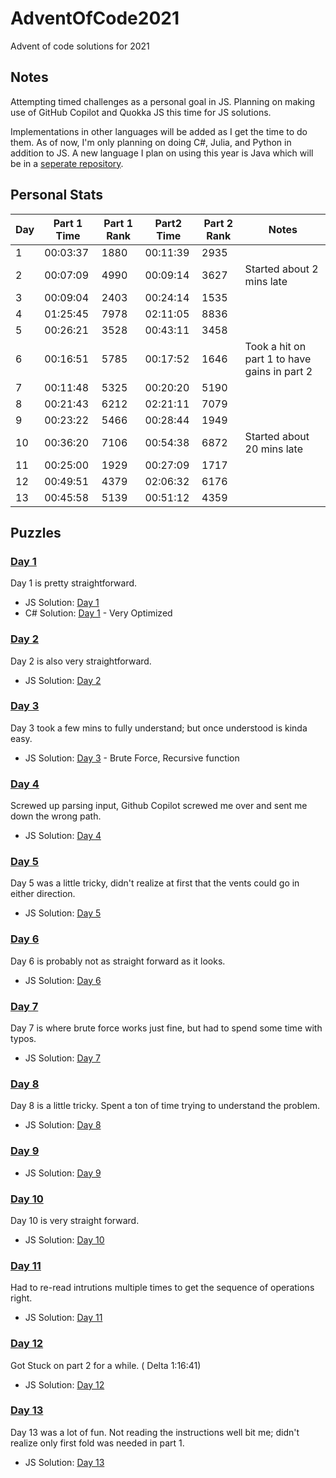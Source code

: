 # AdventOfCode2021
Advent of code solutions for 2021

## Notes
Attempting timed challenges as a personal goal in JS.
Planning on making use of GitHub Copilot and Quokka JS this time for JS solutions. 

Implementations in other languages will be added as I get the time to do them.
As of now, I'm only planning on doing C#, Julia, and Python in addition to JS. A new language I plan on using this year is Java which will be in a [seperate repository](https://github.com/adhokshaja/AdeventOfCode-Java).
## Personal Stats

| Day |Part 1 Time| Part 1 Rank |Part2 Time | Part 2 Rank |Notes|
|--|-----|-----|-----|-----|-----|
|1|00:03:37|1880|00:11:39|2935| |
|2|00:07:09|4990|00:09:14|3627| Started about 2 mins late |
|3|00:09:04|2403|00:24:14|1535| |
|4|01:25:45|7978|02:11:05|8836| |
|5|00:26:21|3528|00:43:11|3458| |
|6|00:16:51|5785|00:17:52|1646| Took a hit on part 1 to have gains in part 2 |
|7|00:11:48|5325|00:20:20|5190||
|8|00:21:43|6212|02:21:11|7079| |
|9|00:23:22|5466|00:28:44|1949| |
|10|00:36:20|7106|00:54:38|6872| Started about 20 mins late |
|11|00:25:00|1929|00:27:09|1717| |
|12|00:49:51|4379|02:06:32|6176| |
|13|00:45:58|5139|00:51:12|4359| |




## Puzzles
### [Day 1](https://adventofcode.com/2021/day/1)
Day 1 is pretty straightforward.
- JS Solution: [Day 1](js/Day1.js)
- C# Solution: [Day 1](cs/day1.cs) - Very Optimized

### [Day 2](https://adventofcode.com/2021/day/2)
Day 2 is also very straightforward.
- JS Solution: [Day 2](js/Day2.js)

### [Day 3](https://adventofcode.com/2021/day/3)
Day 3 took a few mins to fully understand; but once understood is kinda easy. 
- JS Solution: [Day 3](js/Day3.js) - Brute Force, Recursive function

### [Day 4](https://adventofcode.com/2021/day/4)
Screwed up parsing input, Github Copilot screwed me over and sent me down the wrong path.
- JS Solution: [Day 4](js/Day4.js)

### [Day 5](https://adventofcode.com/2021/day/5)
Day 5 was a little tricky, didn't realize at first that the vents could go in either direction.
- JS Solution: [Day 5](js/Day5.js)

### [Day 6](https://adventofcode.com/2021/day/6)
Day 6 is probably not as straight forward as it looks. 
- JS Solution: [Day 6](js/Day6.js)

### [Day 7](https://adventofcode.com/2021/day/7)
Day 7 is where brute force works just fine, but had to spend some time with typos.
- JS Solution: [Day 7](js/Day7.js)


### [Day 8](https://adventofcode.com/2021/day/8)
Day 8 is a little tricky. Spent a ton of time trying to understand the problem.
- JS Solution: [Day 8](js/Day8.js)

### [Day 9](https://adventofcode.com/2021/day/9)

- JS Solution: [Day 9](js/Day9.js)

### [Day 10](https://adventofcode.com/2021/day/10)
Day 10 is very straight forward.
- JS Solution: [Day 10](js/Day10.js)

### [Day 11](https://adventofcode.com/2021/day/11)
Had to re-read intrutions multiple times to get the sequence of operations right.
- JS Solution: [Day 11](js/Day11.js)

### [Day 12](https://adventofcode.com/2021/day/12)
Got Stuck on part 2 for a while. ( Delta 1:16:41)
- JS Solution: [Day 12](js/Day12.js)

### [Day 13](https://adventofcode.com/2021/day/13)
Day 13 was a lot of fun. Not reading the instructions well bit me; didn't realize only first fold  was needed in part 1.
- JS Solution: [Day 13](js/Day13.js)